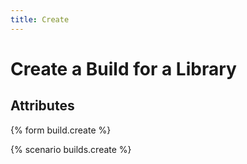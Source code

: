 ```yaml
---
title: Create
---
```


# Create a Build for a Library

## Attributes

{% form build.create %}

{% scenario builds.create %}

